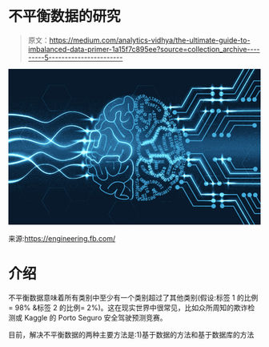 # 不平衡数据的研究

> 原文：<https://medium.com/analytics-vidhya/the-ultimate-guide-to-imbalanced-data-primer-1a15f7c895ee?source=collection_archive---------5----------------------->

![](img/7fed674878f8d236d9c73e03deb80de7.png)

来源:https://engineering.fb.com/

# 介绍

不平衡数据意味着所有类别中至少有一个类别超过了其他类别(假设:标签 1 的比例= 98% &标签 2 的比例= 2%)。这在现实世界中很常见，比如众所周知的欺诈检测或 Kaggle 的 Porto Seguro 安全驾驶预测竞赛。

目前，解决不平衡数据的两种主要方法是:1)基于数据的方法和基于数据库的方法